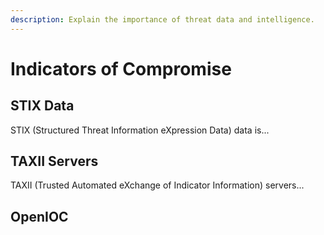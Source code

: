 ```yaml
---
description: Explain the importance of threat data and intelligence.
---
```


# Indicators of Compromise

## STIX Data

STIX \(Structured Threat Information eXpression Data\) data is...

## TAXII Servers

TAXII \(Trusted Automated eXchange of Indicator Information\) servers...

## OpenIOC

